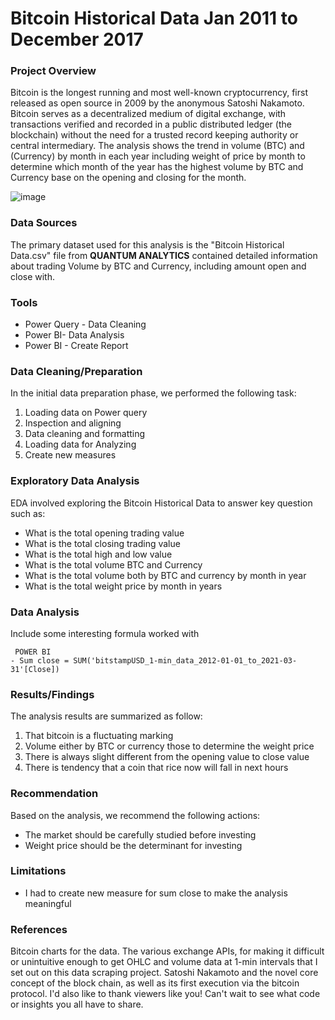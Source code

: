 # Bitcoin Historical Data Jan 2011 to December 2017

### Project Overview

Bitcoin is the longest running and most well-known cryptocurrency, first released as open source in 2009 by the anonymous Satoshi Nakamoto. Bitcoin serves as a decentralized medium of digital exchange, with transactions verified and recorded in a public distributed ledger (the blockchain) 
without the need for a trusted record keeping authority or central intermediary. The analysis shows the trend in volume (BTC) and (Currency) by month in each year including weight of price by month to determine which month of the year has the highest volume by BTC and Currency base on the opening and closing for the month.

![image](https://github.com/user-attachments/assets/3c2a9b33-0a17-464c-b0fb-4d7a56243f82)



### Data Sources

The primary dataset used for this analysis is the "Bitcoin Historical Data.csv" file from **QUANTUM ANALYTICS** contained detailed information about trading Volume by BTC and Currency, including amount open and close with. 

### Tools 

- Power Query - Data Cleaning
- Power BI- Data Analysis
- Power BI - Create Report

### Data Cleaning/Preparation

In the initial data preparation phase, we performed the following task:

1. Loading data on Power query
2. Inspection and aligning 
3. Data cleaning and formatting
4. Loading data for Analyzing
5. Create new measures 

### Exploratory Data Analysis

EDA involved exploring the Bitcoin Historical Data to answer key question such as:

- What is the total opening trading value
- What is the total closing trading value
- What is the total high and low value
- What is the total volume BTC and Currency
- What is the total volume both by BTC and currency by month in year
- What is the total weight price by month in years

### Data Analysis

Include some interesting formula worked with

```
 POWER BI
- Sum close = SUM('bitstampUSD_1-min_data_2012-01-01_to_2021-03-31'[Close])

```

### Results/Findings

The analysis results are summarized as follow:
1. That bitcoin is a fluctuating marking 
2. Volume either by BTC or currency those to determine the weight price
3. There is always slight different from the opening value to close value
4. There is tendency that a coin that rice now will fall in next hours
 

### Recommendation

Based on the analysis, we recommend the following actions:
- The market should be carefully studied before investing
- Weight price should be the determinant for investing 


### Limitations

- I had to create new measure for sum close to make the analysis meaningful

### References

Bitcoin charts for the data. The various exchange APIs, for making it difficult or unintuitive enough to 
get OHLC and volume data at 1-min intervals that I set out on this data scraping project. Satoshi 
Nakamoto and the novel core concept of the block chain, as well as its first execution via the bitcoin 
protocol. I'd also like to thank viewers like you! Can't wait to see what code or insights you all have to 
share.
